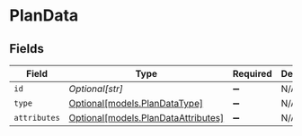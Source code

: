 # PlanData


## Fields

| Field                                                                  | Type                                                                   | Required                                                               | Description                                                            |
| ---------------------------------------------------------------------- | ---------------------------------------------------------------------- | ---------------------------------------------------------------------- | ---------------------------------------------------------------------- |
| `id`                                                                   | *Optional[str]*                                                        | :heavy_minus_sign:                                                     | N/A                                                                    |
| `type`                                                                 | [Optional[models.PlanDataType]](../models/plandatatype.md)             | :heavy_minus_sign:                                                     | N/A                                                                    |
| `attributes`                                                           | [Optional[models.PlanDataAttributes]](../models/plandataattributes.md) | :heavy_minus_sign:                                                     | N/A                                                                    |